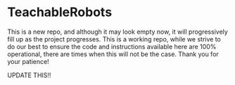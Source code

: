 # TeachableRobots
This is a new repo, and although it may look empty now, it will progressively fill up as the project progresses.  This is a working repo, while we strive to do our best to ensure the code and instructions available here are 100% operational, there are times when this will not be the case.  Thank you for your patience!


UPDATE THIS!!
